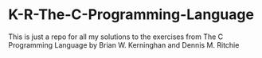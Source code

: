 # K-R-The-C-Programming-Language

This is just a repo for all my solutions to the exercises from The C Programming Language by Brian W. Kerninghan and Dennis M. Ritchie
